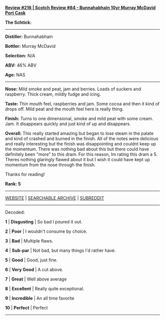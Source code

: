 
[**Review #216 | Scotch Review #84 - Bunnahabhain 10yr Murray McDavid Port Cask**]( https://t8ke.review/review-216-bunnahabhain-10yr-port-cask-murray-mcdavid/)

**The Schtick:** 

-----

**Distiller:** Bunnahabhain 

**Bottler:** Murray McDavid

**Selection:** N/A

**ABV:**  46% ABV

**Age:** NAS 

-----

**Nose:**  Mild smoke and peat, jam and berries. Loads of suckers and raspberry. Thick cream, mildly fudge and icing.

**Taste:** Thin mouth feel, raspberries and jam. Some cocoa and then it kind of drops off. Mild peat and the mouth feel here is really thing.

**Finish:** Turns to one dimensional, smoke and mild peat with some cream. Jam. It disappears quickly and just kind of up and disappears.

**Overall:** This really started amazing but began to lose steam in the palate and kind of crashed and burned in the finish. All of the notes were delicious and really interesting but the finish was disappointing and couldnt keep up the momentum. There was nothing bad about this but there could have definitely been "more" to this dram. For this reason, Im rating this dram a 5. Theres nothing glaringly flawed about it but I wish it could have kept up momentum from the nose through the finish.

Thanks for reading!

**Rank: 5**



-----

[WEBSITE](https://t8ke.review) | [SEARCHABLE ARCHIVE](https://t8ke.review/review-archive/) | [SUBREDDIT](https://reddit.com/r/t8kereviews)

-----

Decoded:

**1** | **Disgusting** | So bad I poured it out.

**2** | **Poor** | I wouldn't consume by choice.

**3** | **Bad** | Multiple flaws.

**4** | **Sub-par** | Not bad, but many things I'd rather have.

**5** | **Good** | Good, just fine.

**6** | **Very Good** | A cut above.

**7** | **Great** | Well above average

**8** | **Excellent** | Really quite exceptional.

**9** | **Incredible** | An all time favorite

**10** | **Perfect** | Perfect

----


